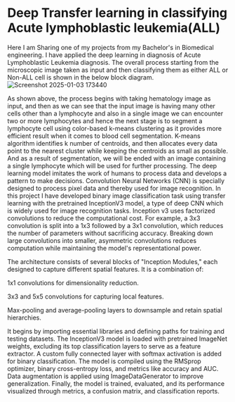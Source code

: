 # Deep Transfer learning in classifying Acute lymphoblastic leukemia(ALL)

  
Here I am Sharing one of my projects from my Bachelor's in Biomedical engineering. I have applied the deep learning in diagnosis of Acute Lymphoblastic Leukemia diagnosis.
The overall process starting from the microscopic image taken as input and then classifying them as either ALL or Non-ALL cell is shown in the below block diagram.
![Screenshot 2025-01-03 173440](https://github.com/user-attachments/assets/20ee34d5-c086-4502-9e33-95383f05b5c1)

As shown above, the process begins with taking hematology image as input, and then as we can see that the input image is having many other cells other than a lymphocyte and also in a single image we can encounter two or more lymphocytes and hence the next stage is to segment 
a lymphocyte cell using color-based k-means clustering as it provides more efficient result when it comes to blood cell segmentation. K-means algorithm identifies k number of centroids, and then allocates every data point to   the nearest cluster while keeping the centroids as small as possible. And as a result of segmentation, we will be ended with an image containing a single lymphocyte which will be used for further processing. The deep learning model imitates the work of humans to process data and develops 
a pattern to make decisions. Convolution Neural Networks (CNN) is specially designed to process pixel data and thereby used for image recognition. In this project I have developed binary image classification task using transfer learning with the pretrained InceptionV3 model, a type of deep CNN which is widely used for image recognition tasks. Inception v3 uses factorized convolutions to reduce the computational cost. For example, a 3x3 convolution is split into a 1x3 followed by a 3x1 convolution, which reduces the number of parameters without sacrificing accuracy. Breaking down large convolutions into smaller, asymmetric convolutions reduces computation while maintaining the model's representational power. 

The architecture consists of several blocks of "Inception Modules," each designed to capture different spatial features. It is a combination of:

1x1 convolutions for dimensionality reduction.

3x3 and 5x5 convolutions for capturing local features.

Max-pooling and average-pooling layers to downsample and retain spatial hierarchies.

It begins by importing essential libraries and defining paths for training and testing datasets. The InceptionV3 model is loaded with pretrained ImageNet weights, excluding its top classification layers to serve as a feature extractor. A custom fully connected layer with softmax activation is added for binary classification. The model is compiled using the RMSprop optimizer, binary cross-entropy loss, and metrics like accuracy and AUC. Data augmentation is applied using ImageDataGenerator to improve generalization. Finally, the model is trained, evaluated, and its performance visualized through metrics, a confusion matrix, and classification reports.

